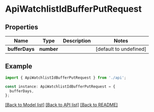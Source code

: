 # ApiWatchlistIdBufferPutRequest

## Properties

| Name           | Type       | Description | Notes                  |
| -------------- | ---------- | ----------- | ---------------------- |
| **bufferDays** | **number** |             | [default to undefined] |

## Example

```typescript
import { ApiWatchlistIdBufferPutRequest } from './api';

const instance: ApiWatchlistIdBufferPutRequest = {
  bufferDays,
};
```

[[Back to Model list]](../README.md#documentation-for-models) [[Back to API list]](../README.md#documentation-for-api-endpoints) [[Back to README]](../README.md)
